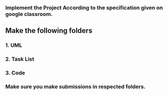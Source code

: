 ### Implement the Project According to the specification given on google classroom.

## Make the following folders
### 1. UML
### 2. Task List
### 3. Code

### Make sure you make submissions in respected folders.
